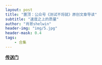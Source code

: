 ```yaml
---
layout: post
title: "置顶：公众号《测试不将就》原创文章导读"
subtitle: "速度之上的质量"
author: "肖哥shelwin"
header-img: "img/5.jpg"
header-mask: 0.4
tags:
    - 合集
---
```


[**传送门**](https://mp.weixin.qq.com/s/QV3dJHuGCUvE-AxMhgrBgQ)
